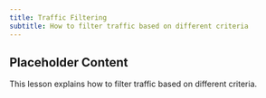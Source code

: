 ```yaml
---
title: Traffic Filtering
subtitle: How to filter traffic based on different criteria
---
```


## Placeholder Content

This lesson explains how to filter traffic based on different criteria. 